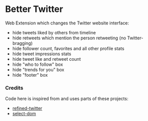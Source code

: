 # Better Twitter

Web Extension which changes the Twitter website interface:
- hide tweets liked by others from timeline
- hide retweets which mention the person retweeting (no Twitter-bragging)
- hide follower count, favorites and all other profile stats
- hide tweet impressions stats
- hide tweet like and retweet count
- hide "who to follow" box
- hide "trends for you" box
- hide "footer" box

### Credits

Code here is inspired from and uses parts of these projects:
- [refined-twitter](https://github.com/sindresorhus/refined-twitter)
- [select-dom](https://www.npmjs.com/package/select-dom)
